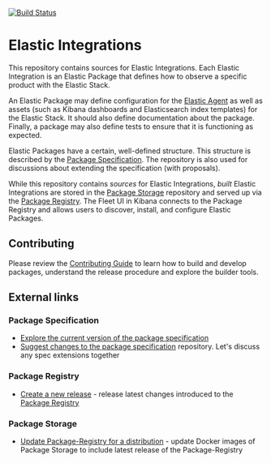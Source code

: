 [![Build Status](https://beats-ci.elastic.co/job/ingest-manager/job/integrations/job/master/badge/icon)](https://beats-ci.elastic.co/job/ingest-manager/job/integrations/job/master/)

# Elastic Integrations

This repository contains sources for Elastic Integrations. Each Elastic Integration is an Elastic Package that defines how to observe a specific product with the Elastic Stack.

An Elastic Package may define configuration for the [Elastic Agent](https://github.com/elastic/beats/tree/master/x-pack/elastic-agent) as well as assets (such as Kibana dashboards and Elasticsearch index templates) for the Elastic Stack. It should also define documentation about the package. Finally, a package may also define tests to ensure that it is functioning as expected.

Elastic Packages have a certain, well-defined structure. This structure is described by the [Package Specification](https://github.com/elastic/package-spec). The repository is also used for discussions about extending the specification (with proposals).

While this repository contains _sources_ for Elastic Integrations, _built_ Elastic Integrations are stored in the [Package Storage](https://github.com/elastic/package-storage) repository and served up via the [Package Registry](https://github.com/elastic/package-registry/). The Fleet UI in Kibana connects to the Package Registry and allows users to discover, install, and configure Elastic Packages.

## Contributing

Please review the [Contributing Guide](CONTRIBUTING.md) to learn how to build and develop packages, understand the release procedure and
explore the builder tools.

## External links

### Package Specification
* [Explore the current version of the package specification](https://github.com/elastic/package-spec/tree/master/versions/1)
* [Suggest changes to the package specification](https://github.com/elastic/package-spec/issues/new)
  repository. Let's discuss any spec extensions together

### Package Registry
* [Create a new release](https://github.com/elastic/package-registry/#release) - release latest changes introduced to the [Package Registry](https://github.com/elastic/package-registry)

### Package Storage
* [Update Package-Registry for a distribution](https://github.com/elastic/package-storage#update-package-registry-for-a-distribution) - update Docker images 
  of Package Storage to include latest release of the Package-Registry
